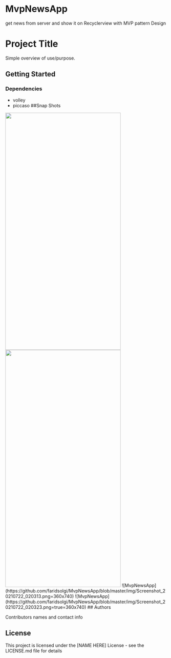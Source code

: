 # MvpNewsApp
get news from server and show it on Recyclerview  with MVP pattern Design
# Project Title

Simple overview of use/purpose.

## Getting Started

### Dependencies

* volley
* piccaso
##Snap Shots
<img src="https://github.com/faridsolgi/MvpNewsApp/blob/master/img/Screenshot_20210722_020313.png" data-canonical-src="https://gyazo.com/eb5c5741b6a9a16c692170a41a49c858.png" width="360" height="740" />
<img src="https://github.com/faridsolgi/MvpNewsApp/blob/master/img/Screenshot_20210722_020323.png" data-canonical-src="https://gyazo.com/eb5c5741b6a9a16c692170a41a49c858.png" width="360" height="740" />
![MvpNewsApp](https://github.com/faridsolgi/MvpNewsApp/blob/master/img/Screenshot_20210722_020313.png=360x740)
![MvpNewsApp](https://github.com/faridsolgi/MvpNewsApp/blob/master/img/Screenshot_20210722_020323.png=true=360x740)
## Authors

Contributors names and contact info

## License

This project is licensed under the [NAME HERE] License - see the LICENSE.md file for details
